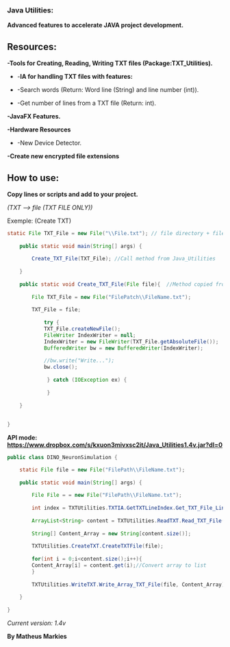 ### **Java Utilities:**

 **Advanced features to accelerate JAVA project development.**


## Resources:

**-Tools for Creating, Reading, Writing TXT files (Package:TXT_Utilities).**

- -**IA for handling TXT files with features:**

-    -Search words (Return: Word line (String) and line number (int)).

-    -Get number of lines from a TXT file (Return: int).


**-JavaFX Features.**


**-Hardware Resources**

-    -New Device Detector.

**-Create new encrypted file extensions**

## How to use:

**Copy lines or scripts and add to your project.**

*(TXT --> file (TXT FILE ONLY))*

Exemple: (Create TXT)
    
```java
static File TXT_File = new File("\\File.txt"); // file directory + file
    
    public static void main(String[] args) {
        
        Create_TXT_File(TXT_File); //Call method from Java_Utilities
        
    }
    
    public static void Create_TXT_File(File file){  //Method copied from Java_Utilities (TXT_Utilities)
        
        File TXT_File = new File("FilePatch\\FileName.txt");
        
        TXT_File = file;
        
            try {
            TXT_File.createNewFile();
            FileWriter IndexWriter = null;
            IndexWriter = new FileWriter(TXT_File.getAbsoluteFile());
            BufferedWriter bw = new BufferedWriter(IndexWriter);
            
            //bw.write("Write...");
            bw.close();  
            
             } catch (IOException ex) {
                 
             }
        
    }
    
    
}
```

**API mode: https://www.dropbox.com/s/kxuon3mivxsc2it/Java_Utilities1.4v.jar?dl=0**

```java
public class DINO_NeuronSimulation {

    static File file = new File("FilePath\\FileName.txt");
   
    public static void main(String[] args) {
        
        File File = = new File("FilePath\\FileName.txt");
        
        int index = TXTUtilities.TXTIA.GetTXTLineIndex.Get_TXT_File_LineIndex(File);
        
        ArrayList<String> content = TXTUtilities.ReadTXT.Read_TXT_File(File, index);
        
        String[] Content_Array = new String[content.size()];
        
        TXTUtilities.CreateTXT.CreateTXTFile(file);
        
        for(int i = 0;i<content.size();i++){
        Content_Array[i] = content.get(i);//Convert array to list
        }
        
        TXTUtilities.WriteTXT.Write_Array_TXT_File(file, Content_Array);
    
    }
    
}
```

*Current version: 1.4v*

**By Matheus Markies**
